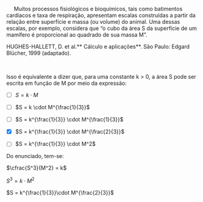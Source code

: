 

     Muitos processos fisiológicos e bioquímicos, tais como batimentos cardíacos e taxa de respiração, apresentam escalas construídas a partir da relação entre superfície e massa (ou volume) do animal. Uma dessas escalas, por exemplo, considera que “o cubo da área S da superfície de um mamífero é proporcional ao quadrado de sua massa M”.

HUGHES-HALLETT, D. et al.** Cálculo e aplicações**. São Paulo: Edgard Blücher, 1999 (adaptado).

 

Isso é equivalente a dizer que, para uma constante k > 0, a área S pode ser escrita em função de M por meio da expressão:



- [ ] $S = k \cdot M$
- [ ] $S = k \cdot M^{\frac{1}{3}}$
- [ ] $S = k^{\frac{1}{3}} \cdot M^{\frac{1}{3}}$
- [x] $S = k^{\frac{1}{3}} \cdot M^{\frac{2}{3}}$
- [ ] $S = k^{\frac{1}{3}} \cdot M^2$


Do enunciado, tem-se:

$\cfrac{S^3}{M^2} = k$

$S^3 = k \cdot M^2$

$S = k^{\frac{1}{3}}\cdot M^{\frac{2}{3}}$

        